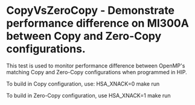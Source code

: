 CopyVsZeroCopy - Demonstrate performance difference on MI300A between Copy and Zero-Copy configurations.
=======================================================
This test is used to monitor performance difference between OpenMP's matching Copy and Zero-Copy configurations when
programmed in HIP.

To build in Copy configuration, use:
HSA_XNACK=0 make run

To build in Zero-Copy configuration, use
HSA_XNACK=1 make run

